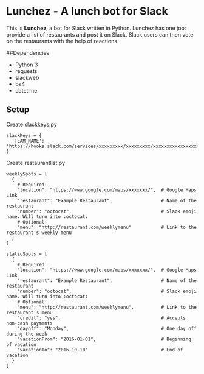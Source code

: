 # Lunchez - A lunch bot for Slack

This is **Lunchez**, a bot for Slack written in Python. Lunchez has one
job: provide a list of restaurants and post it on Slack. Slack users
can then vote on the restaurants with the help of reactions.

##Dependencies

* Python 3
* requests
* slackweb
* bs4
* datetime

## Setup

Create slackkeys.py

    slackKeys = {
      'TEAM_NAME': 'https://hooks.slack.com/services/xxxxxxxxx/xxxxxxxxx/xxxxxxxxxxxxxxxxxxxxxxxx'
    }

Create restaurantlist.py

    weeklySpots = [
      {
        # Required:
        "location": "https://www.google.com/maps/xxxxxxx/",  # Google Maps Link
        "restaurant": "Example Restaurant",                  # Name of the restaurant
        "number": "octocat",                                 # Slack emoji name. Will turn into :octocat:
        # Optional:
        "menu": "http://restaurant.com/weeklymenu"           # Link to the restaurant's weekly menu
      }
    ]
    
    staticSpots = [
      {
        # Required:
        "location": "https://www.google.com/maps/xxxxxxx/",  # Google Maps Link
        "restaurant": "Example Restaurant",                  # Name of the restaurant
        "number": "octocat",                                 # Slack emoji name. Will turn into :octocat:
        # Optional:
        "menu": "http://restaurant.com/weeklymenu",          # Link to the restaurant's menu
        "credit": "yes",                                     # Accepts non-cash payments
        "dayoff": "Monday",                                  # One day off during the week
        "vacationFrom": "2016-01-01",                        # Beginning of vacation
        "vacationTo": "2016-10-10"                           # End of vacation
      }
    ]